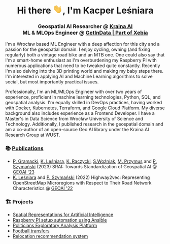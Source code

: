 <h1 align="center">Hi there <img src="https://raw.githubusercontent.com/Calychas/Calychas/main/gifs/hand.gif" width="30px">, I'm Kacper Leśniara </h1>
<h3 align="center">Geospatial AI Researcher @ <a href="https://kraina.ai">Kraina AI</a> <br> ML & MLOps Engineer @ <a href="https://getindata.com/">GetInData | Part of Xebia</a></h3>

I'm a Wrocław based ML Engineer with a deep affection for this city and a passion for the geospatial domain. I enjoy cycling, owning (and fixing regularly) both a vintage road bike and an MTB one. One could also say that I'm a smart-home enthusiast as I'm overburdening my Raspberry PI with numerous applications that need to be tweaked quite constantly. Recently I'm also delving into the 3D printing world and making my baby steps there. I'm interested in applying AI and Machine Learning algorithms to solve social, but most importantly practical issues.

Professionally, I'm an ML/MLOps Engineer with over two years of experience, proficient in machine learning technologies, Python, SQL, and geospatial analysis. I'm equally skilled in DevOps practices, having worked with Docker, Kubernetes, Terraform, and Google Cloud Platform. My diverse background also includes experience as a Frontend Developer. I have a Master's in Data Science from Wrocław University of Science and Technology. Additionally, I published research in the geospatial domain and am a co-author of an open-source Geo AI library under the Kraina AI Research Group at WUST.

### 📚 [Publications](https://kraina.ai/pages/publications/)
  - [P. Gramacki](https://github.com/piotrgramacki), [K. Leśniara](https://github.com/Calychas), [K. Raczycki](https://github.com/RaczeQ), [S.Woźniak](https://github.com/simonusher), [M. Przymus](https://github.com/mprzymus) and [P. Szymański](https://github.com/niedakh) (2023) SRAI: Towards Standardization of Geospatial AI @ [GEOAI '23](https://geoai.ornl.gov/acmsigspatial-geoai/2023-main/)
  - [K. Leśniara](https://github.com/Calychas) and [P. Szymański](https://github.com/niedakh) (2022) Highway2vec: Representing OpenStreetMap Microregions with Respect to Their Road Network Characteristics @ [GEOAI '22](https://geoai.ornl.gov/acmsigspatial-geoai/2022-2/)

### 🏗️ Projects
  - [Spatial Representations for Artificial Intelligence](https://github.com/kraina-ai/srai)
  - [Raspberry PI setup automation using Ansible](https://github.com/Calychas/ansible-pi)
  - [Politicians Exploratory Analysis Platform](https://github.com/EmbeddML/peap-frontend)
  - [Football transfers](https://football-transfers.web.app/)
  - [Relocation recommendation system](https://github.com/EmbeddML/relocation-recommendation)


